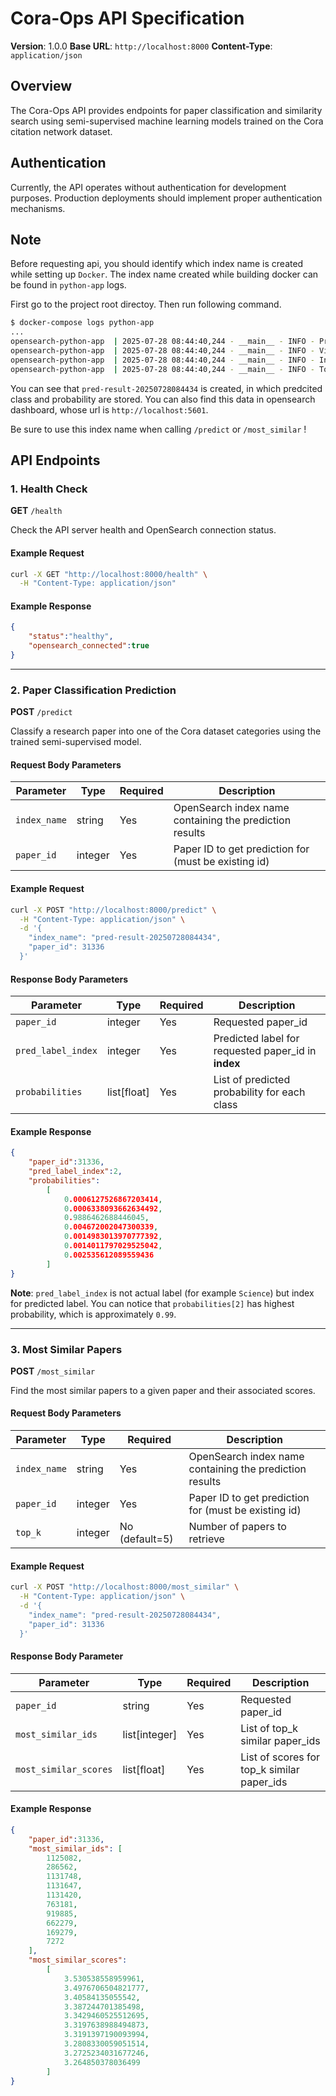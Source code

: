 # Cora-Ops API Specification

**Version**: 1.0.0
**Base URL**: `http://localhost:8000`
**Content-Type**: `application/json`

## Overview

The Cora-Ops API provides endpoints for paper classification and similarity search using semi-supervised machine learning models trained on the Cora citation network dataset.

## Authentication

Currently, the API operates without authentication for development purposes. Production deployments should implement proper authentication mechanisms.

## Note

Before requesting api, you should identify which index name is created while setting up `Docker`. The index name created while building docker can be found in `python-app` logs.

First go to the project root directoy. Then run following command.

```bash
$ docker-compose logs python-app
...
opensearch-python-app  | 2025-07-28 08:44:40,244 - __main__ - INFO - Prediction data processing completed successfully!
opensearch-python-app  | 2025-07-28 08:44:40,244 - __main__ - INFO - View your data at: http://localhost:5601
opensearch-python-app  | 2025-07-28 08:44:40,244 - __main__ - INFO - Index name: pred-result-20250728084434  <--- Created index name
opensearch-python-app  | 2025-07-28 08:44:40,244 - __main__ - INFO - Total records: 2708
```

You can see that `pred-result-20250728084434` is created, in which predcited class and probability are stored. You can also find this data in opensearch dashboard, whose url is `http://localhost:5601`.

Be sure to use this index name when calling `/predict` or `/most_similar` !

## API Endpoints

### 1. Health Check

**GET** `/health`

Check the API server health and OpenSearch connection status.

#### Example Request

```bash
curl -X GET "http://localhost:8000/health" \
  -H "Content-Type: application/json"
```

#### Example Response

```json
{
    "status":"healthy",
    "opensearch_connected":true
}
```

---

### 2. Paper Classification Prediction

**POST** `/predict`

Classify a research paper into one of the Cora dataset categories using the trained semi-supervised model.

#### Request Body Parameters

| Parameter | Type | Required | Description |
|-----------|------|----------|-------------|
| `index_name` | string | Yes | OpenSearch index name containing the prediction results |
| `paper_id` | integer | Yes | Paper ID to get prediction for (must be existing id) |

#### Example Request

```bash
curl -X POST "http://localhost:8000/predict" \
  -H "Content-Type: application/json" \
  -d '{
    "index_name": "pred-result-20250728084434",
    "paper_id": 31336
  }'
```

#### Response Body Parameters

| Parameter | Type | Required | Description |
|-----------|------|----------|-------------|
| `paper_id` | integer | Yes | Requested paper_id |
| `pred_label_index` | integer | Yes | Predicted label for requested paper_id in **index** |
| `probabilities` | list[float] | Yes | List of predicted probability for each class |

#### Example Response

```json
{
    "paper_id":31336,
    "pred_label_index":2,
    "probabilities":
        [
            0.0006127526867203414,
            0.0006338093662634492,
            0.9886462688446045,
            0.004672002047300339,
            0.0014983013970777392,
            0.0014011797029525042,
            0.002535612089559436
        ]
}
```

**Note**: `pred_label_index` is not actual label (for example `Science`) but index for predicted label. You can notice that `probabilities[2]` has highest probability, which is approximately `0.99`.

---

### 3. Most Similar Papers

**POST** `/most_similar`

Find the most similar papers to a given paper and their associated scores.

#### Request Body Parameters

| Parameter | Type | Required | Description |
|-----------|------|----------|-------------|
| `index_name` | string | Yes | OpenSearch index name containing the prediction results |
| `paper_id` | integer | Yes | Paper ID to get prediction for (must be existing id) |
| `top_k` | integer | No (default=5) | Number of papers to retrieve |


#### Example Request

```bash
curl -X POST "http://localhost:8000/most_similar" \
  -H "Content-Type: application/json" \
  -d '{
    "index_name": "pred-result-20250728084434",
    "paper_id": 31336
  }'
```

#### Response Body Parameter

| Parameter | Type | Required | Description |
|-----------|------|----------|-------------|
| `paper_id` | string | Yes | Requested paper_id |
| `most_similar_ids` | list[integer] | Yes | List of top_k similar paper_ids |
| `most_similar_scores` | list[float] | Yes | List of scores for top_k similar paper_ids |

#### Example Response

```json
{
    "paper_id":31336,
    "most_similar_ids": [
        1125082,
        286562,
        1131748,
        1131647,
        1131420,
        763181,
        919885,
        662279,
        169279,
        7272
    ],
    "most_similar_scores":
        [
            3.530538558959961,
            3.4976706504821777,
            3.40584135055542,
            3.387244701385498,
            3.3429460525512695,
            3.3197638988494873,
            3.3191397190093994,
            3.2808330059051514,
            3.2725234031677246,
            3.264850378036499
        ]
}
```
